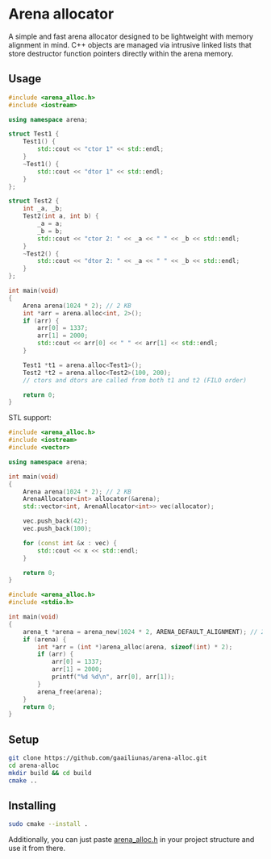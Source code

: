 # Arena allocator
A simple and fast arena allocator designed to be lightweight with memory alignment in mind.
C++ objects are managed via intrusive linked lists that store destructor function pointers directly within the arena memory.

## Usage 
```cpp
#include <arena_alloc.h>
#include <iostream>

using namespace arena;

struct Test1 {
    Test1() {
        std::cout << "ctor 1" << std::endl;
    }
    ~Test1() {
        std::cout << "dtor 1" << std::endl;
    }
};

struct Test2 {
    int _a, _b;
    Test2(int a, int b) {
        _a = a;
        _b = b;
        std::cout << "ctor 2: " << _a << " " << _b << std::endl;
    }
    ~Test2() {
        std::cout << "dtor 2: " << _a << " " << _b << std::endl;
    }
};

int main(void)
{
    Arena arena(1024 * 2); // 2 KB
    int *arr = arena.alloc<int, 2>();
    if (arr) {
        arr[0] = 1337;
        arr[1] = 2000;
        std::cout << arr[0] << " " << arr[1] << std::endl;    
    }

    Test1 *t1 = arena.alloc<Test1>();
    Test2 *t2 = arena.alloc<Test2>(100, 200);
    // ctors and dtors are called from both t1 and t2 (FILO order)

    return 0;
}
```

STL support:
```cpp
#include <arena_alloc.h>
#include <iostream>
#include <vector>

using namespace arena;

int main(void)
{
    Arena arena(1024 * 2); // 2 KB
    ArenaAllocator<int> allocator(&arena);
    std::vector<int, ArenaAllocator<int>> vec(allocator);

    vec.push_back(42);
    vec.push_back(100);

    for (const int &x : vec) {
        std::cout << x << std::endl;
    }

    return 0;
}
```

```c
#include <arena_alloc.h>
#include <stdio.h>

int main(void)
{
    arena_t *arena = arena_new(1024 * 2, ARENA_DEFAULT_ALIGNMENT); // 2 KB
    if (arena) {
        int *arr = (int *)arena_alloc(arena, sizeof(int) * 2);
        if (arr) {
            arr[0] = 1337;
            arr[1] = 2000;
            printf("%d %d\n", arr[0], arr[1]);
        }
        arena_free(arena);
    }
    return 0;
}
```

## Setup
```bash
git clone https://github.com/gaailiunas/arena-alloc.git
cd arena-alloc
mkdir build && cd build
cmake ..
```

## Installing
```bash
sudo cmake --install .
```
Additionally, you can just paste [arena_alloc.h](include/arena_alloc.h) in your project structure and use it from there.
